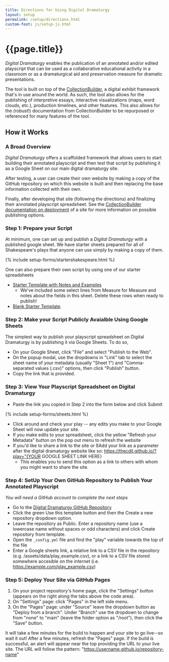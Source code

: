 ```yaml
---
title: Directions for Using Digital Dramaturgy
layout: setup
permalink: /setup/directions.html
custom-foot: js/setup-js.html
---
```


# {{page.title}}

_Digital Dramaturgy_ enables the publication of an annotated and/or edited playscript that can be used as a collaborative educational activity in a classroom or as a dramaturgical aid and preservation measure for dramatic presentations. 

The tool is built on top of the [CollectionBuilder](https://collectionbuilder.github.io/), a digital exhibit framework that's in use around the world. As such, the tool also allows for the publishing of interpretive essays, interactive visualizations (maps, word clouds, etc.), production timelines, and other features. This also allows for the (robust!) documentation from CollectionBuilder to be repurposed or referenced for many features of the tool. 

## How it Works

### A Broad Overview

_Digital Dramaturgy_ offers a scaffolded framework that allows users to start building their annotated playscript and then test that script by publishing it as a Google Sheet on our main digital dramaturgy site. 

After testing, a user can create their own website by making a copy of the GitHub repository on which this website is built and then replacing the base information collected with their own. 

Finally, after developing that site (following the directions) and finalizing their annotated playscript spreadsheet. See the [CollectionBuilder documentation on deployment](https://collectionbuilder.github.io/cb-docs/docs/deploy/) of a site for more information on possible publishing options. 

### Step 1: Prepare your Script

At minimum, one can set up and publish a _Digital Dramaturgy_ with a published google sheet. We have starter sheets prepared for all of Shakespeare's plays that anyone can use simply by making a copy of them. 

{% include setup-forms/startershakespeare.html %}

One can also prepare their own script by using one of our starter spreadsheets

- [Starter Template with Notes and Examples](https://docs.google.com/spreadsheets/d/1poB0eUjzNKAul30uNSSTJWgduVcUKohb8CH2fKxypK8/copy) 
    - We've included some select lines from Measure for Measure and notes about the fields in this sheet. Delete these rows when ready to publish!
- [Blank Starter Template](https://docs.google.com/spreadsheets/d/1OD4D9xQe59fCAxJN0Aag30BkbKDPHXbM5J_m_hvhTAk/copy). 

### Step 2: Make your Script Publicly Avaialble Using Google Sheets

The simplest way to publish your playscript spreadsheet on Digital Dramaturgy is by publishing it via Google Sheets. To do so, 

- On your Google Sheet, click "File" and select "Publish to the Web".
- On the popup modal, use the dropdowns in "Link" tab to select the sheet name of your metadata (usually "Sheet 1") and "Comma-separated values (.csv)" options, then click "Publish" button.
- Copy the link that is provided.

### Step 3: View Your Playscript Spreadsheet on Digital Dramaturgy

- Paste the link you copied in Step 2 into the form below and click Submit 

{% include setup-forms/sheets.html %}
 
- Click around and check your play -- any edits you make to your Google Sheet will now update your site. 
- If you make edits to your spreadsheet, click the yellow "Refresh your Metadata" button on the pop out menu to refresh the website
- If you'd like to share a link to the site or ßAdd your link as a parameter after the digital dramaturgy website like so: https://thecdil.github.io/?play="{YOUR GOOGLE SHEET LINK HERE}
    - This enables you to send this option as a link to others with whom you might want to share the site.

### Step 4: SetUp Your Own GitHub Repository to Publish Your Annotated Playscript 

_You will need a GitHub account to complete the next steps_

- Go to the [Digital Dramaturgy GitHub Repository](https://github.com/thecdil/dramabase)
- Click the green Use this template button and then the Create a new repository dropdown option.
- Leave the repository as Public. Enter a repository name (use a lowercase name without spaces or odd characters) and click Create repository from template.
- Open the `_config.yml` file and find the "play" variable towards the top of the file 
- Enter a Google sheets link, a relative link to a CSV file in the repository (e.g. /assets/data/play_example.csv), or a link to a CSV file stored somewhere accesible on the internet (i.e. https://example.com/play_example.csv)

### Step 5: Deploy Your Site via GitHub Pages


1. On your project repository's home page, click the "Settings" button (appears on the right along the tabs above the code area).
2. On "Settings" page: click "Pages" in the left side menu.
3. On the "Pages" page: under "Source" leave the dropdown button as "Deploy from a branch". Under "Branch" use the dropdown to change from "none" to "main" (leave the folder option as "/root"), then click the "Save" button. 
 
It will take a few minutes for the build to happen and your site to go live--so wait it out!
After a few minutes, refresh the "Pages" page. 
If the build is successful, an alert will appear near the top providing the URL to your live site.
The URL will follow the pattern: "https://username.github.io/repository-name"


